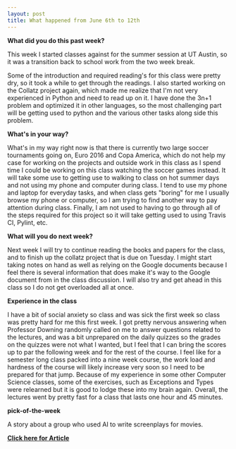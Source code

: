 ```yaml
---
layout: post
title: What happened from June 6th to 12th
---
```


**What did you do this past week?**

  This week I started classes against for the summer session at UT Austin, so it was a transition back to school work from the two week break. 
  
  
  Some of the introduction and required reading's for this class were pretty dry, so it took a while to get through the readings. I also started working on the Collatz project again, which made me realize that I'm not very experienced in Python and need to read up on it. I have done the 3n+1 problem and optimized it in other languages, so the most challenging part will be getting used to python and the various other tasks along side this problem.
  
  
 **What's in your way?**

  What's in my way right now is that there is currently two large soccer tournaments going on, Euro 2016 and Copa America, which do not help my case for working on the projects and outside work in this class as I spend time I could be working on this class watching the soccer games instead. It will take some use to getting use to walking to class on hot summer days and not using my phone and computer during class.  I tend to use my phone and laptop for everyday tasks, and when class gets "boring" for me I usually browse my phone or computer, so I am trying to find another way to pay attention during class. Finally, I am not used to having to go through all of the steps required for this project so it will take getting used to using Travis CI, Pylint, etc.

**What will you do next week?**

  Next week I will try to continue reading the books and papers for the class, and to finish up the collatz project that is due on Tuesday. I might start taking notes on hand as well as relying on the Google documents because I feel there is several information that does make it's way to the Google document from in the class discussion. I will also try and get ahead in this class so I do not get overloaded all at once.
  
 **Experience in the class**

  I have a bit of social anxiety so class and was sick the first week so class was pretty hard for me this first week. I got pretty nervous answering when Professor Downing randomly called on me to answer questions related to the lectures, and was a bit unprepared on the daily quizzes so the grades on the quizzes were not what I wanted, but I feel that I can bring the scores up to par the following week and for the rest of the course. I feel like for a semester long class packed into a nine week course, the work load and hardness of the course will likely increase very soon so I need to be prepared for that jump. Because of my experience in some other Computer Science classes, some of the exercises, such as Exceptions and Types were relearned but it is good to lodge these into my brain again. Overall, the lectures went by pretty fast for a class that lasts one hour and 45 minutes.
  
**pick-of-the-week**
 
A story about a group who used AI to write screenplays for movies.


 **[Click here for Article](http://arstechnica.com/the-multiverse/2016/06/an-ai-wrote-this-movie-and-its-strangely-moving/)**
